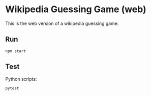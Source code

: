 # Wikipedia Guessing Game (web)

This is the web version of a wikipedia guessing game.

## Run

```shell
npm start
```

## Test

Python scripts:
```shell
pytest
```